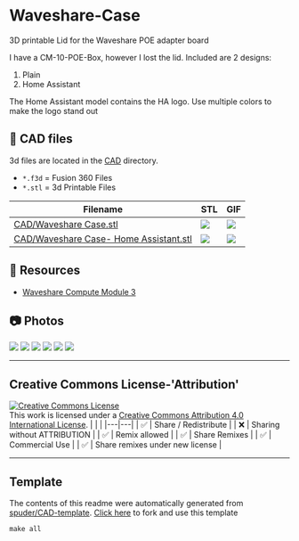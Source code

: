 
# Waveshare-Case
3D printable Lid for the Waveshare POE adapter board

I have a CM-10-POE-Box, however I lost the lid. 
Included are 2 designs:
1. Plain
2. Home Assistant

The Home Assistant model contains the HA logo. Use multiple colors to make the logo stand out



## :triangular_ruler: CAD files

3d files are located in the [CAD](./CAD) directory.
- `*.f3d` = Fusion 360 Files
- `*.stl` = 3d Printable Files

| Filename | STL | GIF | 
| --- | --- | --- | 
| [CAD/Waveshare Case.stl](./CAD%2FWaveshare%20Case.stl) | ![](./CAD%2FWaveshare%20Case.png) | ![](./CAD%2FWaveshare%20Case.gif) | 
| [CAD/Waveshare Case- Home Assistant.stl](./CAD%2FWaveshare%20Case-%20Home%20Assistant.stl) | ![](./CAD%2FWaveshare%20Case-%20Home%20Assistant.png) | ![](./CAD%2FWaveshare%20Case-%20Home%20Assistant.gif) | 


## :notebook: Resources
- [Waveshare Compute Module 3](https://www.waveshare.com/product/raspberry-pi/boards-kits/compute-module/cm-io-poe-box.htm)

## :camera: Photos
![](photos%2FIMG_3019.jpeg)
![](photos%2FIMG_3018.jpeg)
![](photos%2FIMG_3022.jpeg)
![](photos%2FIMG_3017.jpeg)
![](photos%2FIMG_3020.jpeg)
![](photos%2Fcropped)

---

## Creative Commons License-'Attribution'
<a rel="license" href="http://creativecommons.org/licenses/by/4.0/"><img alt="Creative Commons License" style="border-width:0" src="https://i.creativecommons.org/l/by/4.0/88x31.png" /></a><br />This work is licensed under a <a rel="license" href="http://creativecommons.org/licenses/by/4.0/">Creative Commons Attribution 4.0 International License</a>.
|  |  | 
|---|---|
| :white_check_mark: | Share / Redistribute | 
| :x: | Sharing without ATTRIBUTION |
| :white_check_mark: | Remix allowed | 
| :white_check_mark: | Share Remixes | 
| :white_check_mark: | Commercial Use | 
| :white_check_mark: | Share remixes under new license | 


---
## Template
The contents of this readme were automatically generated from [spuder/CAD-template](https://github.com/spuder/CAD-template). 
[Click here](https://github.com/spuder/CAD-template/generate) to fork and use this template

```
make all
```